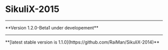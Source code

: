 SikuliX-2015
============

<hr>
**Version 1.2.0-Beta1 under developement**
<hr>
**[latest stable version is 1.1.0](https://github.com/RaiMan/SikuliX-2014)** 
